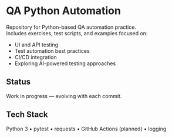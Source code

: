 # QA Python Automation  

Repository for Python-based QA automation practice.  
Includes exercises, test scripts, and examples focused on:  
- UI and API testing  
- Test automation best practices  
- CI/CD integration  
- Exploring AI-powered testing approaches  

## Status
Work in progress — evolving with each commit.  

## Tech Stack
Python 3 • pytest • requests • GitHub Actions (planned) • logging  
